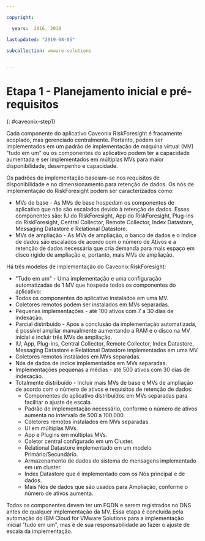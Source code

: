 ```yaml
---

copyright:

  years:  2016, 2019

lastupdated: "2019-08-05"

subcollection: vmware-solutions


---
```


# Etapa 1 - Planejamento inicial e pré-requisitos
{: #caveonix-step1}

Cada componente do aplicativo Caveonix RiskForesight é fracamente acoplado, mas gerenciado centralmente. Portanto, podem ser implementados em um padrão de implementação de máquina virtual (MV) "tudo em um" ou os componentes do aplicativo podem ter a capacidade aumentada e ser implementados em múltiplas MVs para maior disponibilidade, desempenho e capacidade.

Os padrões de implementação baseiam-se nos requisitos de disponibilidade e no dimensionamento para retenção de dados. Os nós de implementação do RiskForesight podem ser caracterizados como:

-	MVs de base - As MVs de base hospedam os componentes de aplicativo que não são escalados devido à retenção de dados. Esses componentes são: IU do RiskForesight, App do RiskForesight, Plug-ins do RiskForesight, Central Collector, Remote Collector, Index Datastore, Messaging Datastore e Relational Datastore.
-	MVs de ampliação - As MVs de ampliação, o banco de dados e o índice de dados são escalados de acordo com o número de Ativos e a retenção de dados necessária que cria demanda para mais espaço em disco rígido de ampliação e, portanto, mais MVs de ampliação.

Há três modelos de implementação do Caveonix RiskForesight:

-	"Tudo em um" - Uma implementação e uma configuração automatizadas de 1 MV que hospeda todos os componentes do aplicativo:
  - Todos os componentes do aplicativo instalados em uma MV.
  - Coletores remotos podem ser instalados em MVs separadas.
  - Pequenas implementações - até 100 ativos com 7 a 30 dias de indexação.
-	Parcial distribuído - Após a conclusão da implementação automatizada, é possível ampliar manualmente aumentando a RAM e o disco na MV inicial e incluir três MVs de ampliação.
  - IU, App, Plug-ins, Central Collector, Remote Collector, Index Datastore, Messaging Datastore e Relational Datastore implementados em uma MV.
  - Coletores remotos instalados em MVs separadas.
  -	Nós de dados de índice implementados em MVs separadas.
  -	Implementações pequenas a médias - até 500 ativos com 30 dias de indexação.
- Totalmente distribuído - Incluir mais MVs de base e MVs de ampliação de acordo com o número de ativos e requisitos de retenção de dados:
  - Componentes de aplicativo distribuídos em MVs separadas para facilitar o ajuste de escala.
  -	Padrão de implementação necessário, conforme o número de ativos aumenta no intervalo de 500 a 100.000.
  -	Coletores remotos instalados em MVs separadas.
  -	UI em múltiplas MVs.
  -	App e Plugins em múltiplas MVs.
  -	Coletor central configurado em um Cluster.
  -	Relational Datastore implementado em um modelo Primário/Secundário.
  -	Armazenamento de dados do sistema de mensagens implementado em um cluster.
  -	Index Datastore que é implementado com os Nós principal e de dados.
  -	Mais Nós de dados que são usados para Ampliação, conforme o número de ativos aumenta.

Todos os componentes devem ter um FQDN e serem registrados no DNS antes de qualquer implementação da MV. Essa etapa é concluída pela automação do IBM Cloud for VMware Solutions para a implementação inicial "tudo em um", mas é de sua responsabilidade ao fazer o ajuste de escala da implementação.
